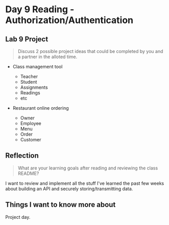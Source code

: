# Day 9 Reading - Authorization/Authentication

## Lab 9 Project

> Discuss 2 possible project ideas that could be completed by you and a partner in the alloted time.

* Class management tool
    * Teacher
    * Student
    * Assignments
    * Readings
    * etc

* Restaurant online ordering
    * Owner
    * Employee
    * Menu
    * Order
    * Customer

## Reflection

> What are your learning goals after reading and reviewing the class README?

I want to review and implement all the stuff I've learned the past few weeks about building an API and securely storing/transmitting data.

## Things I want to know more about

Project day.